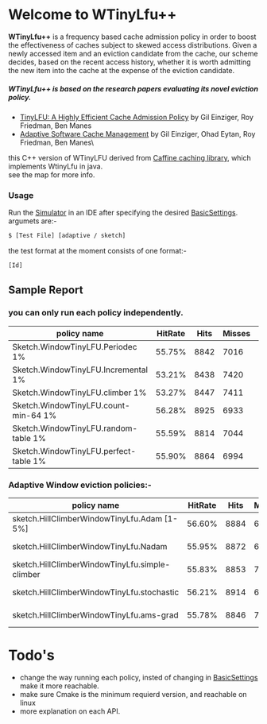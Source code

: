 # Welcome to WTinyLfu++
**WTinyLfu++** is a frequency based cache admission policy in order to boost the effectiveness of caches subject to skewed access distributions. Given a newly accessed item and an
eviction candidate from the cache, our scheme decides, based on the recent access history, whether it is worth admitting the new item into the cache at the expense of the eviction candidate.

##### WTinyLfu++ is based on the research papers evaluating its novel eviction policy.
 - [TinyLFU: A Highly Efficient Cache Admission Policy]("https://dl.acm.org/authorize?N41277")  by Gil Einziger, Roy Friedman, Ben Manes
- [Adaptive Software Cache Management]("https://dl.acm.org/authorize?N675830") by Gil Einziger, Ohad Eytan, Roy Friedman, Ben Manes\

this C++ version of WTinyLFU derived from [Caffine caching library](https://github.com/ben-manes/caffeine), which implements WtinyLfu in java.\
see the map for more info.

### Usage
Run the [Simulator](https://github.com/mahmodyaseen/WTLFU-cPlusPlus/blob/master/WtinyLfuSub/Simulator.cpp) in an IDE after specifying the desired [BasicSettings](https://github.com/mahmodyaseen/WTLFU-cPlusPlus/blob/master/WtinyLfuSub/BasicSettings.h). 
argumets are:-
```sh
$ [Test File] [adaptive / sketch]
```
the test format at the moment consists of one format:-
```sh
[Id]
```


## Sample Report
### you can only run each policy independently.
| policy name | HitRate | Hits | Misses | Requests | Evictions | Time |
| ------ | ------ | ------ | ------ | ------ | ------ | ------ |
|Sketch.WindowTinyLFU.Periodec 1% | 55.75% | 8842 | 7016 | 15858 | 6504 | 123ms |
|Sketch.WindowTinyLFU.Incremental 1% | 53.21% | 8438 | 7420 | 15858 | 6908 | 113ms |
|Sketch.WindowTinyLFU.climber 1% | 53.27% | 8447 | 7411 | 15858 | 6899 | 102ms |
|Sketch.WindowTinyLFU.count-min-64 1% | 56.28% | 8925 | 6933 | 15858 | 6421 | 127ms |
|Sketch.WindowTinyLFU.random-table 1% | 55.59% | 8814 | 7044 | 15868 | 6532 | 363ms |
|Sketch.WindowTinyLFU.perfect-table 1% | 55.90% | 8864 | 6994 | 15868 | 6482 | 123ms |


### Adaptive Window eviction policies:-
| policy name | HitRate | Hits | Misses | Requests | Evictions | Time |
| ------ | ------ | ------ | ------ | ------ | ------ | ------ |
|sketch.HillClimberWindowTinyLfu.Adam [1-5%] | 56.60% | 8884 | 6974 | 15858 | 6462 | 116 ms |
|sketch.HillClimberWindowTinyLfu.Nadam| 55.95% | 8872 | 6986 | 15858 | 6474 | 297 ms |
|sketch.HillClimberWindowTinyLfu.simple-climber | 55.83% | 8853 | 7005 | 15858 | 6493 | 329 ms |
|sketch.HillClimberWindowTinyLfu.stochastic | 56.21% | 8914 | 6944 | 15858 | 6432 | 351 ms |
|sketch.HillClimberWindowTinyLfu.ams-grad | 55.78% | 8846 | 7012 | 15858 | 6500 | 323 ms |

# Todo's
- change the way running each policy, insted of changing in [BasicSettings](https://github.com/mahmodyaseen/WTLFU-cPlusPlus/blob/master/WtinyLfuSub/BasicSettings.h) make it more reachable.
- make sure Cmake is the minimum requierd version, and reachable on linux
- more explanation on each API.




